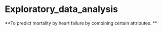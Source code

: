 # Exploratory_data_analysis

**To predict mortality by heart failure by combining certain attributes. **
